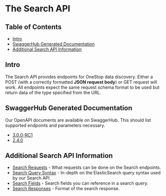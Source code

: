 # The Search API
## Table of Contents
- [Intro](#intro)
- [SwaggerHub Generated Documentation](#swaggerhub-generated-documentation)
- [Additional Search API Information](#additional-search-api-information)

## Intro

The Search API provides endpoints for OneStop data discovery. Either a POST (with a correctly formatted **JSON request body**) or GET request  will work. All endpoints expect the same request schema format to be used but return data of the type specified from the URL.

## SwaggerHub Generated Documentation
Our OpenAPI documents are available on SwaggerHub. This should list supported endpoints and parameters necessary.

* [3.0.0-RC1](https://app.swaggerhub.com/apis/cedarbot/OneStop-Registry/3.0.0-RC1)
* [2.4.0](https://app.swaggerhub.com/apis/cedarbot/OneStop/2.4.0)

## Additional Search API Information

- [Search Requests](search-requests) - What requests can be done on the Search endpoints.
- [Search Query Syntax](search-query-syntax) - In-depth on the ElasticSearch query syntax used by our Search API.
- [Search Fields](search-fields) - Search fields you can reference in a search query.
- [Search Responses](search-responses) - Format of the search response.
